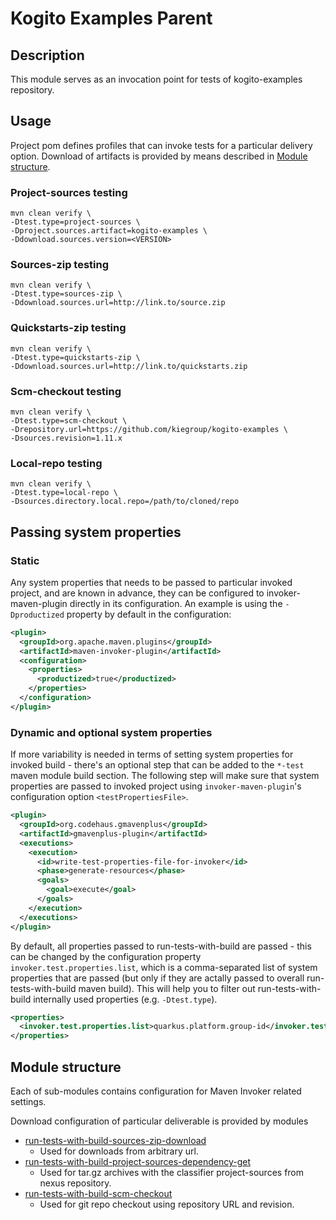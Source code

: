 # Kogito Examples Parent

## Description
This module serves as an invocation point for tests of kogito-examples repository.

## Usage
Project pom defines profiles that can invoke tests for a particular delivery option.
Download of artifacts is provided by means described in [Module structure](#module-structure).

### Project-sources testing
```
mvn clean verify \
-Dtest.type=project-sources \
-Dproject.sources.artifact=kogito-examples \
-Ddownload.sources.version=<VERSION>
```
### Sources-zip testing
```
mvn clean verify \
-Dtest.type=sources-zip \
-Ddownload.sources.url=http://link.to/source.zip
```
### Quickstarts-zip testing
```
mvn clean verify \
-Dtest.type=quickstarts-zip \
-Ddownload.sources.url=http://link.to/quickstarts.zip
```
### Scm-checkout testing
```
mvn clean verify \
-Dtest.type=scm-checkout \
-Drepository.url=https://github.com/kiegroup/kogito-examples \
-Dsources.revision=1.11.x
```
### Local-repo testing
```
mvn clean verify \
-Dtest.type=local-repo \
-Dsources.directory.local.repo=/path/to/cloned/repo
```

## Passing system properties
### Static
Any system properties that needs to be passed to particular invoked project, and are known
in advance, they can be configured to invoker-maven-plugin directly in its configuration. An
example is using the `-Dproductized` property by default in the configuration:
```xml
<plugin>
  <groupId>org.apache.maven.plugins</groupId>
  <artifactId>maven-invoker-plugin</artifactId>
  <configuration>
    <properties>
      <productized>true</productized>
    </properties>
  </configuration>
</plugin>
```
### Dynamic and optional system properties
If more variability is needed in terms of setting system properties for invoked build - there's an
optional step that can be added to the `*-test` maven module build section.
The following step will make sure that system properties are passed to invoked project
using `invoker-maven-plugin`'s configuration option `<testPropertiesFile>`.
```xml
<plugin>
  <groupId>org.codehaus.gmavenplus</groupId>
  <artifactId>gmavenplus-plugin</artifactId>
  <executions>
    <execution>
      <id>write-test-properties-file-for-invoker</id>
      <phase>generate-resources</phase>
      <goals>
        <goal>execute</goal>
      </goals>
    </execution>
  </executions>
</plugin>
```
By default, all properties passed to run-tests-with-build are passed - this can be changed by
the configuration property `invoker.test.properties.list`, which is a comma-separated list
of system properties that are passed (but only if they are actally passed to overall run-tests-with-build maven build).
This will help you to filter out run-tests-with-build internally used properties (e.g. `-Dtest.type`).
```xml
<properties>
  <invoker.test.properties.list>quarkus.platform.group-id</invoker.test.properties.list>
</properties>
```

## Module structure
Each of sub-modules contains configuration for Maven Invoker related settings.

Download configuration of particular deliverable is provided by modules
* [run-tests-with-build-sources-zip-download](../run-tests-with-build-sources-zip-download)
  * Used for downloads from arbitrary url.
* [run-tests-with-build-project-sources-dependency-get](../run-tests-with-build-project-sources-dependency-get)
  * Used for tar.gz archives with the classifier project-sources from nexus repository.
* [run-tests-with-build-scm-checkout](../run-tests-with-build-scm-checkout)
  * Used for git repo checkout using repository URL and revision.